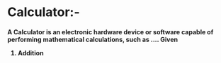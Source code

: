 # Calculator:- 



<h4>A Calculator is an electronic hardware device or software capable of performing mathematical calculations, such as .... Given
<br>
<ol>
  
  <li>Addition</li>
</ol>
  
</h4>
